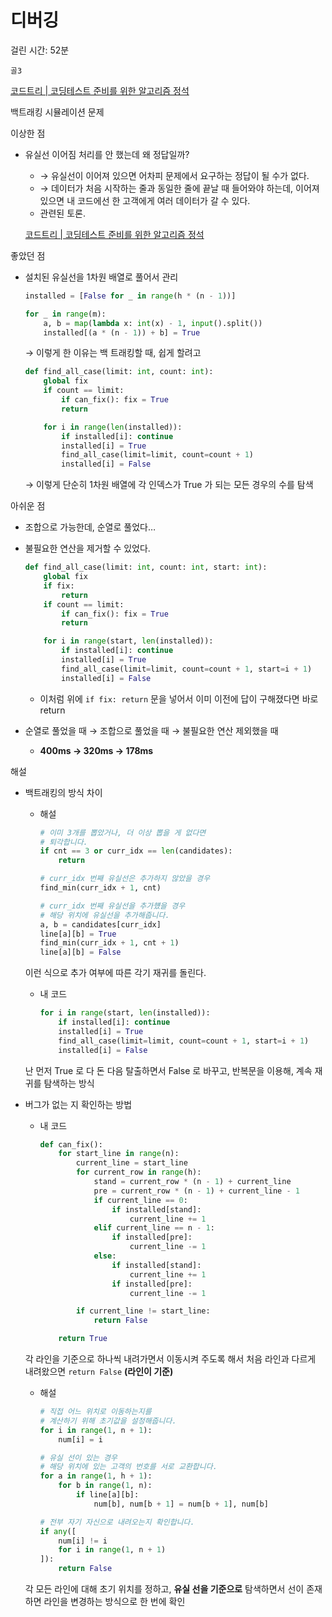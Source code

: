 # 디버깅

걸린 시간: 52분

`골3`

[코드트리 | 코딩테스트 준비를 위한 알고리즘 정석](https://www.codetree.ai/training-field/frequent-problems/problems/debugging/description?page=3&pageSize=20)

백트래킹 시뮬레이션 문제

이상한 점

- 유실선 이어짐 처리를 안 했는데 왜 정답일까?
  - → 유실선이 이어져 있으면 어차피 문제에서 요구하는 정답이 될 수가 없다.
  - → 데이터가 처음 시작하는 줄과 동일한 줄에 끝날 때 들어와야 하는데, 이어져 있으면 내 코드에선 한 고객에게 여러 데이터가 갈 수 있다.
  - 관련된 토론.

  [코드트리 | 코딩테스트 준비를 위한 알고리즘 정석](https://www.codetree.ai/training-field/frequent-problems/problems/debugging/discussions/9921?page=3&pageSize=20)


좋았던 점

- 설치된 유실선을 1차원 배열로 풀어서 관리

    ```python
    installed = [False for _ in range(h * (n - 1))]
    
    for _ in range(m):
        a, b = map(lambda x: int(x) - 1, input().split())
        installed[(a * (n - 1)) + b] = True
    ```

  → 이렇게 한 이유는 백 트래킹할 때, 쉽게 할려고

    ```python
    def find_all_case(limit: int, count: int):
        global fix
        if count == limit:
            if can_fix(): fix = True
            return
    
        for i in range(len(installed)):
            if installed[i]: continue
            installed[i] = True
            find_all_case(limit=limit, count=count + 1)
            installed[i] = False
    ```

  → 이렇게 단순히 1차원 배열에 각 인덱스가 True 가 되는 모든 경우의 수를 탐색


아쉬운 점

- 조합으로 가능한데, 순열로 풀었다…
- 불필요한 연산을 제거할 수 있었다.

    ```python
    def find_all_case(limit: int, count: int, start: int):
        global fix
        if fix:
            return
        if count == limit:
            if can_fix(): fix = True
            return
    
        for i in range(start, len(installed)):
            if installed[i]: continue
            installed[i] = True
            find_all_case(limit=limit, count=count + 1, start=i + 1)
            installed[i] = False
    ```

  - 이처럼 위에 `if fix: return` 문을 넣어서 이미 이전에 답이 구해졌다면 바로 return

- 순열로 풀었을 때 → 조합으로 풀었을 때 → 불필요한 연산 제외했을 때
  - **400ms → 320ms → 178ms**

해설

- 백트래킹의 방식 차이
  - 해설

    ```python
    # 이미 3개를 뽑았거나, 더 이상 뽑을 게 없다면
    # 퇴각합니다.
    if cnt == 3 or curr_idx == len(candidates):
        return
    
    # curr_idx 번째 유실선은 추가하지 않았을 경우
    find_min(curr_idx + 1, cnt)
    
    # curr_idx 번째 유실선을 추가헀을 경우
    # 해당 위치에 유실선을 추가해줍니다.
    a, b = candidates[curr_idx]
    line[a][b] = True
    find_min(curr_idx + 1, cnt + 1)
    line[a][b] = False
    
    ```

  이런 식으로 추가 여부에 따른 각기 재귀를 돌린다.

  - 내 코드

    ```python
    for i in range(start, len(installed)):
        if installed[i]: continue
        installed[i] = True
        find_all_case(limit=limit, count=count + 1, start=i + 1)
        installed[i] = False
    ```

  난 먼저 True 로 다 돈 다음 탈출하면서 False 로 바꾸고, 반복문을 이용해, 계속 재귀를 탐색하는 방식


- 버그가 없는 지 확인하는 방법
  - 내 코드

    ```python
    def can_fix():
        for start_line in range(n):
            current_line = start_line
            for current_row in range(h):
                stand = current_row * (n - 1) + current_line
                pre = current_row * (n - 1) + current_line - 1
                if current_line == 0:
                    if installed[stand]:
                        current_line += 1
                elif current_line == n - 1:
                    if installed[pre]:
                        current_line -= 1
                else:
                    if installed[stand]:
                        current_line += 1
                    if installed[pre]:
                        current_line -= 1
    
            if current_line != start_line:
                return False
    
        return True
    ```

  각 라인을 기준으로 하나씩 내려가면서 이동시켜 주도록 해서 처음 라인과 다르게 내려왔으면 `return False` **(라인이 기준)**

  - 해설

    ```python
    # 직접 어느 위치로 이동하는지를
    # 계산하기 위해 초기값을 설정해줍니다.
    for i in range(1, n + 1):
        num[i] = i
    
    # 유실 선이 있는 경우
    # 해당 위치에 있는 고객의 번호를 서로 교환합니다.
    for a in range(1, h + 1):
        for b in range(1, n):
            if line[a][b]:
                num[b], num[b + 1] = num[b + 1], num[b]
    
    # 전부 자기 자신으로 내려오는지 확인합니다.
    if any([
        num[i] != i
        for i in range(1, n + 1)
    ]):
        return False
    ```

  각 모든 라인에 대해 초기 위치를 정하고, **유실 선을 기준으로** 탐색하면서 선이 존재하면 라인을 변경하는 방식으로 한 번에 확인